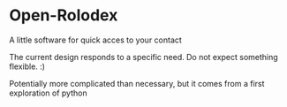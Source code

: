 # Open-Rolodex
A little software for quick acces to your contact

The current design responds to a specific need. Do not expect something flexible. :)

Potentially more complicated than necessary, but it comes from a first exploration of python
